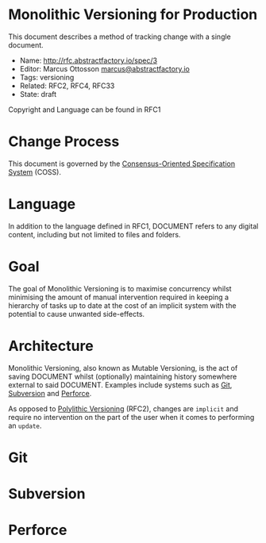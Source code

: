 # Monolithic Versioning for Production

This document describes a method of tracking change with a single document.

* Name: http://rfc.abstractfactory.io/spec/3
* Editor: Marcus Ottosson <marcus@abstractfactory.io>
* Tags: versioning
* Related: RFC2, RFC4, RFC33
* State: draft

Copyright and Language can be found in RFC1

# Change Process

This document is governed by the [Consensus-Oriented Specification System](http://www.digistan.org/spec:1/COSS) (COSS).

# Language

In addition to the language defined in RFC1, DOCUMENT refers to any digital content, including but not limited to files and folders.

# Goal

The goal of Monolithic Versioning is to maximise concurrency whilst minimising the amount of manual intervention required in keeping a hierarchy of tasks up to date at the cost of an implicit system with the potential to cause unwanted side-effects.

# Architecture

Monolithic Versioning, also known as Mutable Versioning, is the act of saving DOCUMENT whilst (optionally) maintaining history somewhere external to said DOCUMENT. Examples include systems such as [Git][], [Subversion][] and [Perforce][].

As opposed to [Polylithic Versioning][] (RFC2), changes are `implicit` and require no intervention on the part of the user when it comes to performing an `update`.

# Git

# Subversion

# Perforce

[Git]:http://git-scm.com/
[Subversion]: http://subversion.apache.org/
[Perforce]: http://www.perforce.com/
[Polylithic Versioning]: http://rfc.abstractfactory.io/spec/2
[Consensus-Oriented Specification System (COSS)]: http://www.digistan.org/spec:1/COSS
[RFC 2119]: http://tools.ietf.org/html/rfc2119n